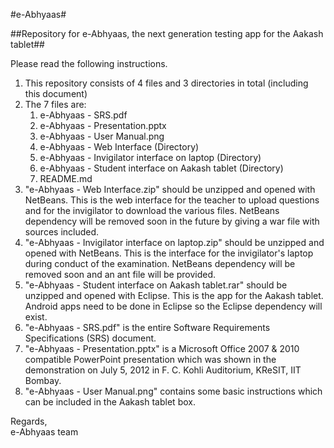 #e-Abhyaas#

##Repository for e-Abhyaas, the next generation testing app for the Aakash tablet##

Please read the following instructions.

1. This repository consists of 4 files and 3 directories in total (including this document)
2. The 7 files are:
	1. 	e-Abhyaas - SRS.pdf
	2. 	e-Abhyaas - Presentation.pptx
	3. 	e-Abhyaas - User Manual.png
	4. 	e-Abhyaas - Web Interface (Directory)
	5. 	e-Abhyaas - Invigilator interface on laptop (Directory)
	6. 	e-Abhyaas - Student interface on Aakash tablet (Directory)
	7. 	README.md
3. "e-Abhyaas - Web Interface.zip" should be unzipped and opened with NetBeans. This is the web interface for the teacher to upload questions and for the invigilator to download the various files. NetBeans dependency will be removed soon in the future by giving a war file with sources included.
4. "e-Abhyaas - Invigilator interface on laptop.zip" should be unzipped and opened with NetBeans. This is the interface for the invigilator's laptop during conduct of the examination. NetBeans dependency will be removed soon and an ant file will be provided.
5. "e-Abhyaas - Student interface on Aakash tablet.rar" should be unzipped and opened with Eclipse. This is the app for the Aakash tablet. Android apps need to be done in Eclipse so the Eclipse dependency will exist.
6. "e-Abhyaas - SRS.pdf" is the entire Software Requirements Specifications (SRS) document.
7. "e-Abhyaas - Presentation.pptx" is a Microsoft Office 2007 & 2010 compatible PowerPoint presentation which was shown in the demonstration on July 5, 2012 in F. C. Kohli Auditorium, KReSIT, IIT Bombay.
8. "e-Abhyaas - User Manual.png" contains some basic instructions which can be included in the Aakash tablet box.

Regards,<br>
e-Abhyaas team